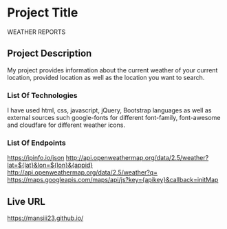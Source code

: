 # Project Title

WEATHER REPORTS

## Project Description

My project provides information about the current weather of your current location, provided location as well as the location you want to search.

### List Of Technologies

I have used html, css, javascript, jQuery, Bootstrap languages as well as external sources such google-fonts for different font-family, 
font-awesome and cloudfare for different weather icons.  

### List Of Endpoints

https://ipinfo.io/json
http://api.openweathermap.org/data/2.5/weather?lat=${lat}&lon=${lon}&{appid}
http://api.openweathermap.org/data/2.5/weather?q=
https://maps.googleapis.com/maps/api/js?key={apikey}&callback=initMap


## Live URL

https://mansiii23.github.io/




